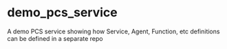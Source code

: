 # demo_pcs_service
A demo PCS service showing how Service, Agent, Function, etc definitions can be defined in a separate repo

